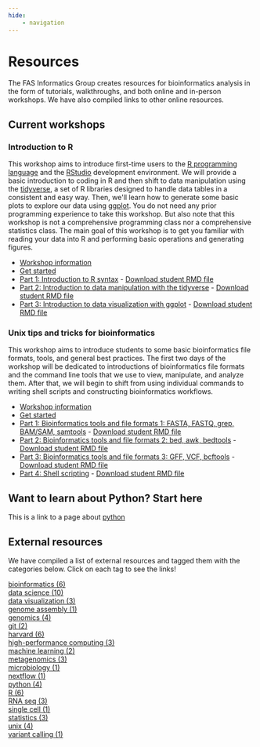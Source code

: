 ```yaml
---
hide:
    - navigation
---
```


<style>
    .md-sidebar--secondary {
        order: 0;
    }
</style>

# Resources

The FAS Informatics Group creates resources for bioinformatics analysis in the form of tutorials, walkthroughs, and both online and in-person workshops. We have also compiled links to other online resources.

## Current workshops

### Introduction to R

This workshop aims to introduce first-time users to the [R programming language](https://www.r-project.org/) and the [RStudio](https://posit.co/download/rstudio-desktop/) development environment. We will provide a basic introduction to coding in R and then shift to data manipulation using the [tidyverse](https://www.tidyverse.org/), a set of R libraries designed to handle data tables in a consistent and easy way. Then, we'll learn how to generate some basic plots to explore our data using [ggplot](https://ggplot2.tidyverse.org/). You do not need any prior programming experience to take this workshop. But also note that this workshop is not a comprehensive programming class nor a comprehensive statistics class. The main goal of this workshop is to get you familiar with reading your data into R and performing basic operations and generating figures.

- [Workshop information](Workshops/R/index.html)
- [Get started](Workshops/R/start.html)
- [Part 1: Introduction to R syntax](Workshops/R/R-workshop-2023-Part1.md) - [Download student RMD file](Workshops/R/R-workshop-2023-Part1-student.Rmd)
- [Part 2: Introduction to data manipulation with the tidyverse](Workshops/R/R-workshop-2023-Part2.md) - [Download student RMD file](Workshops/R/R-workshop-2023-Part2-student.Rmd)
- [Part 3: Introduction to data visualization with ggplot](Workshops/R/R-workshop-2023-Part3.md) - [Download student RMD file](Workshops/R/R-workshop-2023-Part3-student.Rmd)

### Unix tips and tricks for bioinformatics

This workshop aims to introduce students to some basic bioinformatics file formats, tools, and general best practices. The first two days of the workshop will be dedicated to introductions of bioinformatics file formats and the command line tools that we use to view, manipulate, and analyze them. After that, we will begin to shift from using individual commands to writing shell scripts and constructing bioinformatics workflows.

- [Workshop information](Workshops/Unix/index.html)
- [Get started](Workshops/Unix/start.html)
- [Part 1: Bioinformatics tools and file formats 1: FASTA, FASTQ, grep, BAM/SAM, samtools](Workshops/Unix/Biotips-workshop-2023-Day1.md) - [Download student RMD file](Workshops/Unix/Biotips-workshop-2023-Day1-student.Rmd)
- [Part 2: Bioinformatics tools and file formats 2: bed, awk, bedtools](Workshops/Unix/Biotips-workshop-2023-Day2.md) - [Download student RMD file](Workshops/Unix/Biotips-workshop-2023-Day2-student.Rmd)
- [Part 3: Bioinformatics tools and file formats 3: GFF, VCF, bcftools](Workshops/Unix/Biotips-workshop-2023-Day3.md) - [Download student RMD file](Workshops/Unix/Biotips-workshop-2023-Day3-student.Rmd)
- [Part 4: Shell scripting](Workshops/Unix/Biotips-workshop-2023-Day4.md) - [Download student RMD file](Workshops/Unix/Biotips-workshop-2023-Day4-student.Rmd)

## Want to learn about Python? Start here

This is a link to a page about [python](python.md)

## External resources

We have compiled a list of external resources and tagged them with the categories below. Click on each tag to see the links!

<div class='row res-tag-table'>
<div class='col-5-24 res-tag-link-cont'>
<div class='res-tag-link'><a href='tags/bioinformatics/'>bioinformatics (6)</a></div>
</div>
<div class='col-1-24'></div>
<div class='col-5-24 res-tag-link-cont'>
<div class='res-tag-link'><a href='tags/data-science/'>data science (10)</a></div>
</div>
<div class='col-1-24'></div>
<div class='col-5-24 res-tag-link-cont'>
<div class='res-tag-link'><a href='tags/data-visualization/'>data visualization (3)</a></div>
</div>
<div class='col-1-24'></div>
<div class='col-5-24 res-tag-link-cont'>
<div class='res-tag-link'><a href='tags/genome-assembly/'>genome assembly (1)</a></div>
</div>
<div class='col-1-24'></div>
</div>
<div class='sep-div'></div>
<div class='row res-tag-table'>
<div class='col-5-24 res-tag-link-cont'>
<div class='res-tag-link'><a href='tags/genomics/'>genomics (4)</a></div>
</div>
<div class='col-1-24'></div>
<div class='col-5-24 res-tag-link-cont'>
<div class='res-tag-link'><a href='tags/git/'>git (2)</a></div>
</div>
<div class='col-1-24'></div>
<div class='col-5-24 res-tag-link-cont'>
<div class='res-tag-link'><a href='tags/harvard/'>harvard (6)</a></div>
</div>
<div class='col-1-24'></div>
<div class='col-5-24 res-tag-link-cont'>
<div class='res-tag-link'><a href='tags/high-performance-computing/'>high-performance computing (3)</a></div>
</div>
<div class='col-1-24'></div>
</div>
<div class='sep-div'></div>
<div class='row res-tag-table'>
<div class='col-5-24 res-tag-link-cont'>
<div class='res-tag-link'><a href='tags/machine-learning/'>machine learning (2)</a></div>
</div>
<div class='col-1-24'></div>
<div class='col-5-24 res-tag-link-cont'>
<div class='res-tag-link'><a href='tags/metagenomics/'>metagenomics (3)</a></div>
</div>
<div class='col-1-24'></div>
<div class='col-5-24 res-tag-link-cont'>
<div class='res-tag-link'><a href='tags/microbiology/'>microbiology (1)</a></div>
</div>
<div class='col-1-24'></div>
<div class='col-5-24 res-tag-link-cont'>
<div class='res-tag-link'><a href='tags/nextflow/'>nextflow (1)</a></div>
</div>
<div class='col-1-24'></div>
</div>
<div class='sep-div'></div>
<div class='row res-tag-table'>
<div class='col-5-24 res-tag-link-cont'>
<div class='res-tag-link'><a href='tags/python/'>python (4)</a></div>
</div>
<div class='col-1-24'></div>
<div class='col-5-24 res-tag-link-cont'>
<div class='res-tag-link'><a href='tags/R/'>R (6)</a></div>
</div>
<div class='col-1-24'></div>
<div class='col-5-24 res-tag-link-cont'>
<div class='res-tag-link'><a href='tags/RNA-seq/'>RNA seq (3)</a></div>
</div>
<div class='col-1-24'></div>
<div class='col-5-24 res-tag-link-cont'>
<div class='res-tag-link'><a href='tags/single-cell/'>single cell (1)</a></div>
</div>
<div class='col-1-24'></div>
</div>
<div class='sep-div'></div>
<div class='row res-tag-table'>
<div class='col-5-24 res-tag-link-cont'>
<div class='res-tag-link'><a href='tags/statistics/'>statistics (3)</a></div>
</div>
<div class='col-1-24'></div>
<div class='col-5-24 res-tag-link-cont'>
<div class='res-tag-link'><a href='tags/unix/'>unix (4)</a></div>
</div>
<div class='col-1-24'></div>
<div class='col-5-24 res-tag-link-cont'>
<div class='res-tag-link'><a href='tags/variant-calling/'>variant calling (1)</a></div>
</div>
<div class='col-1-24'></div>
</div>
